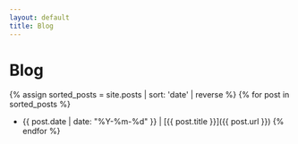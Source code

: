```yaml
---
layout: default
title: Blog
---
```


# Blog

{% assign sorted_posts = site.posts | sort: 'date' | reverse %}
{% for post in sorted_posts %}
* {{ post.date | date: "%Y-%m-%d" }} &#124; [{{ post.title }}]({{ post.url }})
{% endfor %}